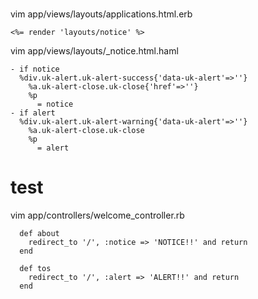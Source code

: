 



#

vim app/views/layouts/applications.html.erb

```
<%= render 'layouts/notice' %>

```
vim app/views/layouts/_notice.html.haml

```
- if notice
  %div.uk-alert.uk-alert-success{'data-uk-alert'=>''}
    %a.uk-alert-close.uk-close{'href'=>''}
    %p
      = notice
- if alert
  %div.uk-alert.uk-alert-warning{'data-uk-alert'=>''}
    %a.uk-alert-close.uk-close
    %p
      = alert
```

# test

vim app/controllers/welcome_controller.rb

```
  def about
    redirect_to '/', :notice => 'NOTICE!!' and return
  end

  def tos
    redirect_to '/', :alert => 'ALERT!!' and return
  end
```
